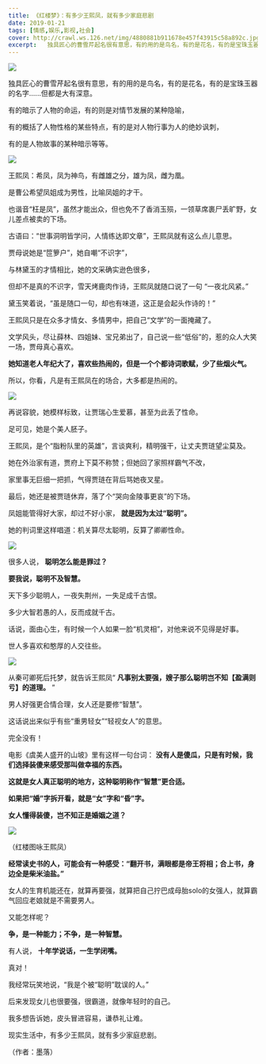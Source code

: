 ```yaml
---
title: 《红楼梦》：有多少王熙凤，就有多少家庭悲剧
date: 2019-01-21
tags: [情感,娱乐,影视,社会]
cover: http://crawl.ws.126.net/img/4880881b911678e457f43915c58a892c.jpg
excerpt:   独具匠心的曹雪芹起名很有意思，有的用的是鸟名，有的是花名，有的是宝珠玉器的名字......但都
---
```

![](http://crawl.ws.126.net/img/4880881b911678e457f43915c58a892c.jpg)  

独具匠心的曹雪芹起名很有意思，有的用的是鸟名，有的是花名，有的是宝珠玉器的名字......但都是大有深意。

有的暗示了人物的命运，有的则是对情节发展的某种隐喻，

有的概括了人物性格的某些特点，有的是对人物行事为人的绝妙讽刺，

有的是人物故事的某种暗示等等。

![](http://crawl.ws.126.net/img/5734b5aebcaac5e66f8fabf3c264251e.jpg)  

王熙凤：希凤，凤为神鸟，有雌雄之分，雄为凤，雌为凰。

是曹公希望凤姐成为男性，比喻凤姐的才干。

也谐音“枉是凤”，虽然才能出众，但也免不了香消玉殒，一领草席裹尸丢旷野，女儿差点被卖的下场。

古语曰：“世事洞明皆学问，人情练达即文章”，王熙凤就有这么点儿意思。

贾母说她是“笸箩户”，她自嘲“不识字”，

与林黛玉的才情相比，她的文采确实逊色很多，

但却不是真的不识字，雪天烤鹿肉作诗，王熙凤就随口说了一句 “一夜北风紧。”

黛玉笑着说，“虽是随口一句，却也有味道，这正是会起头作诗的！”

王熙凤只是在众多才情女、多情男中，把自己“文学”的一面掩藏了。

文学风头，尽让薛林、四姐妹、宝兄弟出了，自己说一些“低俗”的，惹的众人大笑一场，贾母真心喜欢。

**她知道老人年纪大了，喜欢些热闹的，但是一个个都诗词歌赋，少了些烟火气。**

所以，你看，凡是有王熙凤在的场合，大多都是热闹的。

![](http://crawl.ws.126.net/img/21826490abcd8f2884f5b5eaea52d500.jpg)  

再说容貌，她模样标致，让贾瑞心生爱慕，甚至为此丢了性命。

足可见，她是个美人胚子。

王熙凤，是个“脂粉队里的英雄”，言谈爽利，精明强干，让丈夫贾琏望尘莫及。

她在外治家有道，贾府上下莫不称赞；但她回了家照样霸气不改，

家里事无巨细一把抓，气得贾琏在背后骂她夜叉星。

最后，她还是被贾琏休弃，落了个“哭向金陵事更哀”的下场。

凤姐能管得好大家，却过不好小家， **就是因为太过“聪明”。**

她的判词里这样唱道：机关算尽太聪明，反算了卿卿性命。

![](http://crawl.ws.126.net/img/e22d85eda02588454243d34a618fae46.jpg)  

很多人说， **聪明怎么能是罪过？**

**要我说，聪明不及智慧。**

天下多少聪明人，一夜失荆州，一失足成千古恨。

多少大智若愚的人，反而成就千古。

话说，面由心生，有时候一个人如果一脸“机灵相”，对他来说不见得是好事。

世人多喜欢和憨厚的人交往些。

![](http://crawl.ws.126.net/img/f91ee61f3f4eb05e2659c13d0d85a842.jpg)  

从秦可卿死后托梦，就告诉王熙凤“ **凡事别太要强，嫂子那么聪明岂不知【盈满则亏】的道理。** ”

男人好强更合情合理，女人还是要修“智慧”。

这话说出来似乎有些“重男轻女”“轻视女人”的意思。

完全没有！

电影《虞美人盛开的山坡》里有这样一句台词： **没有人是傻瓜，只是有时候，我们选择装傻来感受那叫做幸福的东西。**

**这就是女人真正聪明的地方，这种聪明称作“智慧”更合适。**

**如果把“婚”字拆开看，就是“女”字和“昏”字。**

**女人懂得装傻，岂不知正是婚姻之道？**

![](http://crawl.ws.126.net/img/231bb0c07090484f0caa37e2d92a56c6.jpg)  

（红楼图咏王熙凤）

**经常读史书的人，可能会有一种感受：“翻开书，满眼都是帝王将相；合上书，身边全是柴米油盐。”**

女人的生育机能还在，就算再要强，就算把自己拧巴成母胎solo的女强人，就算霸气回应老娘就是不需要男人。

又能怎样呢？

**争，是一种能力；不争，是一种智慧。**

有人说， **十年学说话，一生学闭嘴。**

真对！

我经常玩笑地说，“我是个被“聪明”耽误的人。”

后来发现女儿也很要强，很霸道，就像年轻时的自己。

我多想告诉她，皮头冒进容易，谦恭礼让难。

现实生活中，有多少王熙凤，就有多少家庭悲剧。

（作者：墨落）

